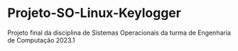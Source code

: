 # Projeto-SO-Linux-Keylogger
Projeto final da disciplina de Sistemas Operacionais da turma de Engenharia de Computação 2023.1
